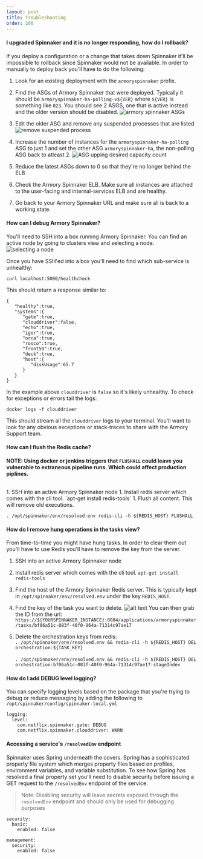 ```yaml
---
layout: post
title: Troubleshooting
order: 200
---
```



#### I upgraded Spinnaker and it is no longer responding, how do I rollback?

If you deploy a configuration or a change that takes down Spinnaker it'll be impossible to rollback since Spinnaker would not be available.  In order to manually to deploy back you'll have to do the following:

1.  Look for an existing deployment with the `armoryspinnaker` prefix.  

1.  Find the ASGs of Armory Spinnaker that were deployed.  Typically it should be `armoryspinnaker-ha-polling-v${VER}` where `${VER}` is something like `023`.  You should see 2 ASGS, one that is active instead and the older version should be disabled. ![armory spinnaker ASGs](http://f.cl.ly/items/052s3x3Z0i0g3T1R0V2L/Image%202017-02-02%20at%2011.57.41%20AM.png?v=c049b757)

1. Edit the older ASG and remove any suspended processes that are listed ![remove suspended process](http://f.cl.ly/items/3D3f1Z2t2s06050x3734/%5B25db0756e39ea3537131a8220e10f18d%5D_Image%2525202017-02-02%252520at%25252012.00.50%252520PM.png?v=a6380340)

1.  Increase the number of instances for the `armoryspinnaker-ha-polling` ASG to just 1 and set the other ASG `armoryspinnaker-ha`, the non-polling ASG back to atleast 2.
![ASG upping desired capacity count](http://f.cl.ly/items/0C3r3r3e0p3r2a0e3t2i/%5B28125238555a966ddf3b571e617e8cba%5D_Image%25202017-02-02%2520at%252012.11.20%2520PM.png?v=8c16dc8f)

1.  Reduce the latest ASGs down to 0 so that they're no longer behind the ELB

1.  Check the Armory Spinnaker ELB.  Make sure all instances are attached to the user-facing and internal-services ELB and are healthy.

1.  Go back to your Armory Spinnaker URL and make sure all is back to a working state.

#### How can I debug Armory Spinnaker?

You'll need to SSH into a box running Armory Spinnaker.  You can find an active node by going to clusters view and selecting a node.
![selecting a node](https://cl.ly/0I321x3I0p0e/Screen%20Recording%202017-09-14%20at%2004.18%20PM.gif)

Once you have SSH'ed into a box you'll need to find which sub-service is unhealthy:
```
curl localhost:5000/healthcheck
```

This should return a response similar to:
```
{
   "healthy":true,
   "systems":{
      "gate":true,
      "clouddriver":false,
      "echo":true,
      "igor":true,
      "orca":true,
      "rosco":true,
      "front50":true,
      "deck":true,
      "host":{
         "diskUsage":65.7
      }
   }
}
```

In the example above `clouddriver` is `false` so it's likely unhealthy.  To check for exceptions or errors tail the logs:

```
docker logs -f clouddriver
```

This should stream all the `clouddriver` logs to your terminal.  You'll want to look for any obvious exceptions or stack-traces to share with the Armory Support team.

#### How can I flush the Redis cache?
**NOTE: Using docker or jenkins triggers that `FLUSHALL` could leave you vulnerable to extraneous pipeline runs. Which could affect  production piplines.** 

<br/>
1.  SSH into an active Armory Spinnaker node
1.  Install redis server which comes with the cli tool. `apt-get install redis-tools`
1.  Flush all content.  This will remove old executions.

```
. /opt/spinnaker/env/resolved.env redis-cli -h ${REDIS_HOST} FLUSHALL
```

#### How do I remove hung operations in the tasks view?

From time-to-time you might have hung tasks.  In order to clear them out you'll have to use Redis you'll have to remove the key from the server.

1.  SSH into an active Armory Spinnaker node
1.  Install redis server which comes with the cli tool. `apt-get install redis-tools`
1.  Find the host of the Armory Spinnaker Redis server.  This is typically kept in `/opt/spinnaker/env/resolved.env` under the key `REDIS_HOST`.
1.  Find the key of the task you want to delete.
![alt text](http://f.cl.ly/items/043D1P1s1T353Y3E352D/%5B8c4dbdb8b3942adf28094343663d5588%5D_Image+2017-08-01+at+11.37.03+AM.png?X-CloudApp-Visitor-Id=2686178&v=7e43486e)
You can then grab the ID from the url:
`https://${YOURSPINNAKER_INSTANCE}:8084/applications/armoryspinnaker/tasks/bf06a51c-083f-40f0-964a-71314c97ae17`

4.  Delete the orchestration keys from redis:<br/>
`. /opt/spinnaker/env/resolved.env && redis-cli -h ${REDIS_HOST} DEL orchestration:${TASK_KEY}`<br/> <br/>
`. /opt/spinnaker/env/resolved.env && redis-cli -h ${REDIS_HOST} DEL  orchestration:bf06a51c-083f-40f0-964a-71314c97ae17:stageIndex`


#### How do I add DEBUG level logging?

You can specify logging levels based on the package that you're trying to debug or reduce messaging by adding the following to `/opt/spinnaker/config/spinnaker-local.yml`

```
logging:
  level:
    com.netflix.spinnaker.gate: DEBUG
    com.netflix.spinnaker.clouddriver: WARN
```

#### Accessing a service's `/resolvedEnv` endpoint
Spinnaker uses Spring underneath the covers.  Spring has a sophisticated property file system which merges property files based on profiles, environment variables, and variable substitution. To see how Spring has resolved a final property set you'll need to disable security before issuing a GET request to the `/resolvedEnv` endpoint of the service.

>Note:  Disabling security will leave secrets exposed through the `resolvedEnv` endpoint and should only be used for debugging purposes

```
security:
  basic:
    enabled: false

management:
  security:
    enabled: false
```
